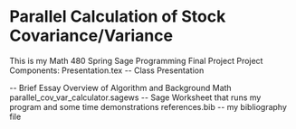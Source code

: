 Parallel Calculation of Stock Covariance/Variance
================

This is my Math 480 Spring Sage Programming Final Project
Project Components:
Presentation.tex -- Class Presentation

 -- Brief Essay Overview of Algorithm and Background Math
parallel_cov_var_calculator.sagews -- Sage Worksheet that runs my program and some time demonstrations
references.bib -- my bibliography file
